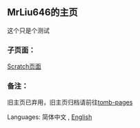 ## MrLiu646的主页
<script type="text/javascript">
var host = window.location.host;
if (host=="mirrors-zhs141.vercel.app") 
{ 
    window.location.replace("https://zhs141.vercel.app");
}
</script>

这个只是个测试  

### 子页面：
[Scratch页面](sc/)  

### 备注：
旧主页已弃用，旧主页归档请前往[tomb-pages](tomb-pages/)  

Languages: 简体中文 , [English](index_en.md)
